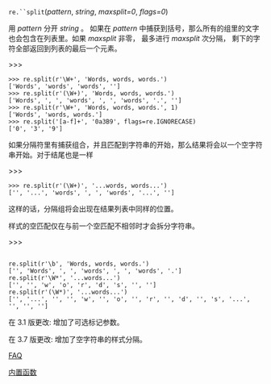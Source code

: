 `re.``split`(*pattern*, *string*, *maxsplit=0*, *flags=0*)

用 *pattern* 分开  *string* 。 如果在 *pattern* 中捕获到括号，那么所有的组里的文字也会包含在列表里。如果 *maxsplit* 非零， 最多进行 *maxsplit* 次分隔， 剩下的字符全部返回到列表的最后一个元素。

\>>>

```
>>> re.split(r'\W+', 'Words, words, words.')
['Words', 'words', 'words', '']
>>> re.split(r'(\W+)', 'Words, words, words.')
['Words', ', ', 'words', ', ', 'words', '.', '']
>>> re.split(r'\W+', 'Words, words, words.', 1)
['Words', 'words, words.']
>>> re.split('[a-f]+', '0a3B9', flags=re.IGNORECASE)
['0', '3', '9']
```

如果分隔符里有捕获组合，并且匹配到字符串的开始，那么结果将会以一个空字符串开始。对于结尾也是一样

\>>>

```
>>> re.split(r'(\W+)', '...words, words...')
['', '...', 'words', ', ', 'words', '...', '']
```

这样的话，分隔组将会出现在结果列表中同样的位置。

样式的空匹配仅在与前一个空匹配不相邻时才会拆分字符串。

\>>>

```

re.split(r'\b', 'Words, words, words.')
['', 'Words', ', ', 'words', ', ', 'words', '.']
re.split(r'\W*', '...words...')
['', '', 'w', 'o', 'r', 'd', 's', '', '']
re.split(r'(\W*)', '...words...')
['', '...', '', '', 'w', '', 'o', '', 'r', '', 'd', '', 's', '...', '', '', '']
```

在 3.1 版更改: 增加了可选标记参数。

在 3.7 版更改: 增加了空字符串的样式分隔。



[FAQ](https://docs.python.org/zh-cn/3/faq/design.html)

[内置函数](https://docs.python.org/zh-cn/3/library/functions.html#getattr)